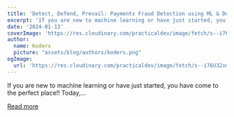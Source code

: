 ```yaml
---
title: 'Detect, Defend, Prevail: Payments Fraud Detection using ML & Deepchecks'
excerpt: 'If you are new to machine learning or have just started, you have come to the perfect place!!  Today,...'
date: '2024-01-13'
coverImage: 'https://res.cloudinary.com/practicaldev/image/fetch/s--i76U32xm--/c_imagga_scale,f_auto,fl_progressive,h_420,q_auto,w_1000/https://dev-to-uploads.s3.amazonaws.com/uploads/articles/q5dd9j90v0kizkgsq0xw.jpg'
author:
  name: Koders
  picture: "assets/blog/authors/koders.png"
ogImage:
  url: 'https://res.cloudinary.com/practicaldev/image/fetch/s--i76U32xm--/c_imagga_scale,f_auto,fl_progressive,h_420,q_auto,w_1000/https://dev-to-uploads.s3.amazonaws.com/uploads/articles/q5dd9j90v0kizkgsq0xw.jpg'
---
```


If you are new to machine learning or have just started, you have come to the perfect place!!  Today,...

[Read more](https://dev.to/jagroop2001/detect-defend-prevail-payments-fraud-detection-using-ml-deepchecks-4fag)
